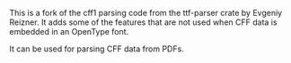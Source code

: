 This is a fork of the cff1 parsing code from the ttf-parser crate by Evgeniy Reizner.
It adds some of the features that are not used when CFF data is embedded in an OpenType font.

It can be used for parsing CFF data from PDFs.
